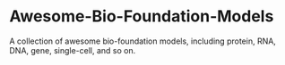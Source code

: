 # Awesome-Bio-Foundation-Models
A collection of awesome bio-foundation models, including protein, RNA, DNA, gene, single-cell, and so on. 
